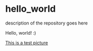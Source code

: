 # hello_world
description of the repository goes here

Hello, world! :)

[This is a test picture](hello_world.png?raw=true "optional title goes here")

